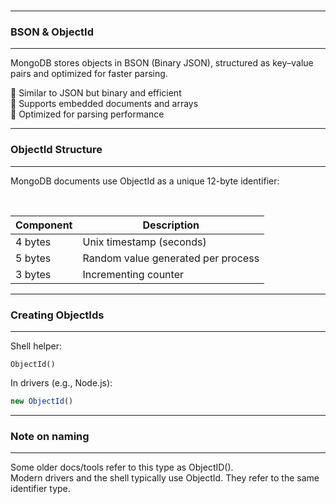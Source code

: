 <br>

---
### BSON & ObjectId
---

MongoDB stores objects in <span class="emphasis">BSON</span> (Binary JSON), structured as key–value pairs and optimized for faster parsing.

<div class="fullWidthBullet">

🔹 Similar to JSON but binary and efficient  
🔹 Supports <span class="emphasis">embedded documents</span> and <span class="emphasis">arrays</span>  
🔹 Optimized for <span class="emphasis">parsing performance</span>  

</div>

---
### ObjectId Structure
---

MongoDB documents use <span class="emphasis">ObjectId</span> as a unique 12-byte identifier:

<br>

<div class="tableWrapper">
  <table class="notesTable">
    <thead>
      <tr class="tableHeader">
        <th class="tableCellHeader">Component</th>
        <th class="tableCellHeader">Description</th>
      </tr>
    </thead>
    <tbody>
      <tr class="tableRow">
        <td class="tableCell">4 bytes</td>
        <td class="tableCell">Unix timestamp (seconds)</td>
      </tr>
      <tr class="tableRow">
        <td class="tableCell">5 bytes</td>
        <td class="tableCell">Random value generated per process</td>
      </tr>
      <tr class="tableRow">
        <td class="tableCell">3 bytes</td>
        <td class="tableCell">Incrementing counter</td>
      </tr>
    </tbody>
  </table>
</div>

---
### Creating ObjectIds
---

Shell helper:

```shell  
ObjectId()
```

In drivers (e.g., Node.js):

```js  
new ObjectId()
```

---
### Note on naming
---

Some older docs/tools refer to this type as <span class="codeSnip">ObjectID()</span>.  
Modern drivers and the shell typically use <span class="codeSnip">ObjectId</span>. They refer to the same identifier type.